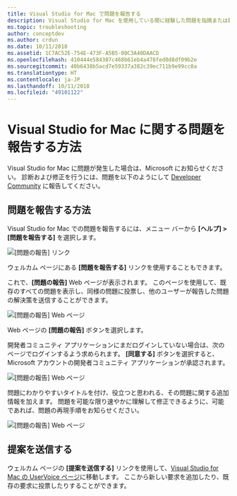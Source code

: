 ```yaml
---
title: Visual Studio for Mac で問題を報告する
description: Visual Studio for Mac を使用している間に経験した問題を指摘または報告する方法を説明します。
ms.topic: troubleshooting
author: conceptdev
ms.author: crdun
ms.date: 10/11/2018
ms.assetid: 1C7AC52E-754E-473F-A5B5-00C3A40DAACD
ms.openlocfilehash: 410444e584307c468b61eb4a478fed0d8df09b2e
ms.sourcegitcommit: 40b6438b5acd7e59337a382c39ec711b9e99cc8a
ms.translationtype: HT
ms.contentlocale: ja-JP
ms.lasthandoff: 10/11/2018
ms.locfileid: "49101122"
---
```

# <a name="how-to-report-a-problem-in-visual-studio-for-mac"></a>Visual Studio for Mac に関する問題を報告する方法

Visual Studio for Mac に問題が発生した場合は、Microsoft にお知らせください。 診断および修正を行うには、問題を以下のようにして [Developer Community](https://developercommunity.visualstudio.com/) に報告してください。

## <a name="how-to-report-a-problem"></a>問題を報告する方法

Visual Studio for Mac での問題を報告するには、メニュー バーから **[ヘルプ] > [問題を報告する]** を選択します。

![[問題の報告] リンク](media/report-problem-image1.png)

ウェルカム ページにある **[問題を報告する]** リンクを使用することもできます。

これで、**[問題の報告]** Web ページが表示されます。 このページを使用して、既存のすべての問題を表示し、同様の問題に投票し、他のユーザーが報告した問題の解決策を送信することができます。

![[問題の報告] Web ページ](media/report-problem-image2.png)

Web ページの **[問題の報告]** ボタンを選択します。 

開発者コミュニティ アプリケーションにまだログインしていない場合は、次のページでログインするよう求められます。 **[同意する]** ボタンを選択すると、Microsoft アカウントの開発者コミュニティ アプリケーションが承認されます。

![[問題の報告] Web ページ](media/report-problem-image3.png)

問題にわかりやすいタイトルを付け、役立つと思われる、その問題に関する追加情報を加えます。 問題を可能な限り速やかに理解して修正できるように、可能であれば、問題の再現手順をお知らせください。

![[問題の報告] Web ページ](media/report-problem-image4.png)

## <a name="provide-a-suggestion"></a>提案を送信する

ウェルカム ページの **[提案を送信する]** リンクを使用して、[Visual Studio for Mac の UserVoice ページ](https://visualstudio.uservoice.com/forums/563332-visual-studio-for-mac)に移動します。 ここから新しい要求を追加したり、既存の要求に投票したりすることができます。